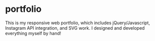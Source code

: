 portfolio
=========

This is my responsive web portfolio, which includes jQuery/Javascript, Instagram API integration, and SVG work. I designed and developed everything myself by hand! 
